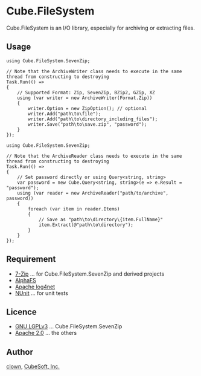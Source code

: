Cube.FileSystem
====

Cube.FileSystem is an I/O library, especially for archiving or extracting files.

## Usage

```csharp:ArchiveSample
using Cube.FileSystem.SevenZip;

// Note that the ArchiveWriter class needs to execute in the same thread from constructing to destroying
Task.Run(() =>
{
    // Supported Format: Zip, SevenZip, BZip2, GZip, XZ
    using (var writer = new ArchiveWriter(Format.Zip))
    {
        writer.Option = new ZipOption(); // optional
        writer.Add("path\to\file");
        writer.Add("path\to\directory_including_files");
        writer.Save("path\to\save.zip", "password");
    }
});
```

```csharp:ExtractSample
using Cube.FileSystem.SevenZip;

// Note that the ArchiveReader class needs to execute in the same thread from constructing to destroying
Task.Run(() =>
{
    // Set password directly or using Query<string, string>
    var password = new Cube.Query<string, string>(e => e.Result = "password");
    using (var reader = new ArchiveReader("path/to/archive", password))
    {
        foreach (var item in reader.Items)
        {
            // Save as "path\to\directory\{item.FullName}"
            item.Extract(@"path\to\directory");
        }
    }
});
```

## Requirement

* [7-Zip](http://www.7-zip.org/) ... for Cube.FileSystem.SevenZip and derived projects
* [AlphaFS](http://alphafs.alphaleonis.com/)
* [Apache log4net](https://logging.apache.org/log4net/)
* [NUnit](http://nunit.org/) ... for unit tests

## Licence

* [GNU LGPLv3](https://github.com/cube-soft/Cube.FileSystem/blob/master/Libraries/SevenZip/License.txt) ... Cube.FileSystem.SevenZip
* [Apache 2.0](https://github.com/cube-soft/Cube.FileSystem/blob/master/License.txt) ... the others

## Author
 
[clown](https://gihub.com/clown), [CubeSoft, Inc.](http://www.cube-soft.jp/)